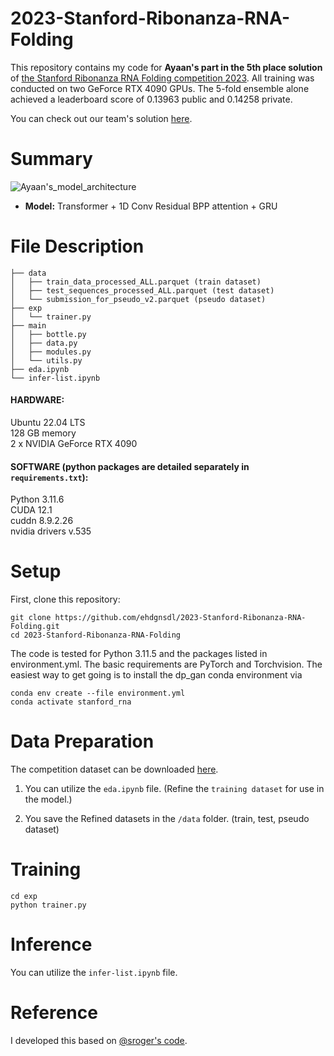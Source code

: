 # 2023-Stanford-Ribonanza-RNA-Folding
This repository contains my code for <b>Ayaan's part in the 5th place solution</b> of [the Stanford Ribonanza RNA Folding competition 2023](https://www.kaggle.com/competitions/stanford-ribonanza-rna-folding/overview). All training was conducted on two GeForce RTX 4090 GPUs. The 5-fold ensemble alone achieved a leaderboard score of 0.13963 public and 0.14258 private.

You can check out our team's solution [here](https://www.kaggle.com/competitions/stanford-ribonanza-rna-folding/discussion/460250).

# Summary
![Ayaan's_model_architecture](https://github.com/ehdgnsdl/2023-Stanford-Ribonanza-RNA-Folding/assets/87434001/d307681a-25bf-4b8b-b8aa-01b34402ffea)
* <b>Model:</b> Transformer + 1D Conv Residual BPP attention + GRU


# File Description
```
├── data
│   ├── train_data_processed_ALL.parquet (train dataset)
│   ├── test_sequences_processed_ALL.parquet (test dataset)
│   └── submission_for_pseudo_v2.parquet (pseudo dataset)
├── exp
│   └── trainer.py
├── main
│   ├── bottle.py
│   ├── data.py
│   ├── modules.py
│   └── utils.py
├── eda.ipynb
└── infer-list.ipynb
```

#### HARDWARE: 
Ubuntu 22.04 LTS <br>
128 GB memory <br>
2 x NVIDIA GeForce RTX 4090  <br>

#### SOFTWARE (python packages are detailed separately in `requirements.txt`):
Python 3.11.6 <br>
CUDA 12.1 <br>
cuddn 8.9.2.26 <br>
nvidia drivers v.535 <br>

# Setup
First, clone this repository:
```
git clone https://github.com/ehdgnsdl/2023-Stanford-Ribonanza-RNA-Folding.git
cd 2023-Stanford-Ribonanza-RNA-Folding
```
The code is tested for Python 3.11.5 and the packages listed in environment.yml. The basic requirements are PyTorch and Torchvision. The easiest way to get going is to install the dp_gan conda environment via
```
conda env create --file environment.yml
conda activate stanford_rna
```

# Data Preparation
The competition dataset can be downloaded [here](https://www.kaggle.com/competitions/stanford-ribonanza-rna-folding/data).

1. You can utilize the `eda.ipynb` file. (Refine the `training dataset` for use in the model.) <br>

2. You save the Refined datasets in the `/data` folder. (train, test, pseudo dataset)


# Training
```
cd exp
python trainer.py
```

# Inference
You can utilize the `infer-list.ipynb` file.


# Reference
I developed this based on [@sroger's code](https://github.com/s-rog/StanfordRibonanza2023).
